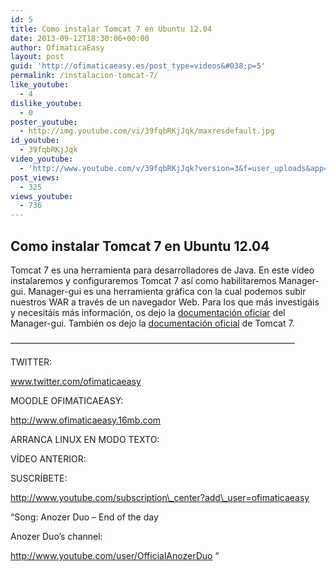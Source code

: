 ```yaml
---
id: 5
title: Como instalar Tomcat 7 en Ubuntu 12.04
date: 2013-09-12T18:30:06+00:00
author: OfimaticaEasy
layout: post
guid: 'http://ofimaticaeasy.es/post_type=videos&#038;p=5'
permalink: /instalacion-tomcat-7/
like_youtube:
  - 4
dislike_youtube:
  - 0
poster_youtube:
  - http://img.youtube.com/vi/39fqbRKjJqk/maxresdefault.jpg
id_youtube:
  - 39fqbRKjJqk
video_youtube:
  - 'http://www.youtube.com/v/39fqbRKjJqk?version=3&f=user_uploads&app=youtube_gdata'
post_views:
  - 325
views_youtube:
  - 736
---
```

## Como instalar Tomcat 7 en Ubuntu 12.04

Tomcat 7 es una herramienta para desarrolladores de Java. En este vídeo instalaremos y configuraremos Tomcat 7 así como habilitaremos Manager-gui. Manager-gui es una herramienta gráfica con la cual podemos subir nuestros WAR a través de un navegador Web. Para los que más investigáis y necesitáis más información, os dejo la <a title="Documentación Oficial Manager-gui" href="http://tomcat.apache.org/tomcat-7.0-doc/manager-howto.html" target="_blank">documentación oficiar</a> del Manager-gui. También os dejo la <a title="Documentación Oficial Tomcat 7" href="http://tomcat.apache.org/tomcat-7.0-doc/index.html" target="_blank">documentación oficial</a> de Tomcat 7.

&#8212;&#8212;&#8212;&#8212;&#8212;&#8212;&#8212;&#8212;&#8212;&#8212;&#8212;&#8212;&#8212;&#8212;&#8212;&#8212;&#8212;&#8212;&#8212;&#8212;&#8212;&#8212;&#8212;&#8212;&#8212;&#8212;&#8212;&#8212;&#8212;&#8212;&#8212;&#8212;&#8211;

TWITTER:
  
www.twitter.com/ofimaticaeasy

MOODLE OFIMATICAEASY:

http://www.ofimaticaeasy.16mb.com

ARRANCA LINUX EN MODO TEXTO:



VÍDEO ANTERIOR:



SUSCRÍBETE:

http://www.youtube.com/subscription\_center?add\_user=ofimaticaeasy

&#8220;Song: Anozer Duo &#8211; End of the day
  
Anozer Duo&#8217;s channel:
  
http://www.youtube.com/user/OfficialAnozerDuo &#8220;